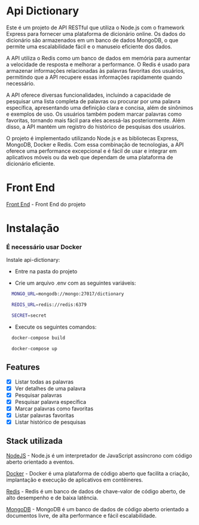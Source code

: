 # Api Dictionary

Este é um projeto de API RESTful que utiliza o Node.js com o framework Express para fornecer uma plataforma de dicionário online. Os dados do dicionário são armazenados em um banco de dados MongoDB, o que permite uma escalabilidade fácil e o manuseio eficiente dos dados.

A API utiliza o Redis como um banco de dados em memória para aumentar a velocidade de resposta e melhorar a performance. O Redis é usado para armazenar informações relacionadas às palavras favoritas dos usuários, permitindo que a API recupere essas informações rapidamente quando necessário.

A API oferece diversas funcionalidades, incluindo a capacidade de pesquisar uma lista completa de palavras ou procurar por uma palavra específica, apresentando uma definição clara e concisa, além de sinônimos e exemplos de uso. Os usuários também podem marcar palavras como favoritas, tornando mais fácil para eles acessá-las posteriormente. Além disso, a API mantém um registro do histórico de pesquisas dos usuários.

O projeto é implementado utilizando Node.js e as bibliotecas Express, MongoDB, Docker e Redis. Com essa combinação de tecnologias, a API oferece uma performance excepcional e é fácil de usar e integrar em aplicativos móveis ou da web que dependam de uma plataforma de dicionário eficiente.

# Front End

[Front End](https://github.com/antonioluciofb/dictionary) - Front End do projeto

# Instalação

### É necessário usar Docker

Instale api-dictionary:

- Entre na pasta do projeto

- Crie um arquivo .env com as seguintes variáveis:

```bash
  MONGO_URL=mongodb://mongo:27017/dictionary
```

```bash
  REDIS_URL=redis://redis:6379
```

```bash
  SECRET=secret
```

- Execute os seguintes comandos:

```bash
  docker-compose build
```

```bash
  docker-compose up
```

## Features

- [x] Listar todas as palavras
- [x] Ver detalhes de uma palavra
- [x] Pesquisar palavras
- [x] Pesquisar palavra específica
- [x] Marcar palavras como favoritas
- [x] Listar palavras favoritas
- [x] Listar histórico de pesquisas

## Stack utilizada

[NodeJS](https://nodejs.org/en/) - Node.js é um interpretador de JavaScript assíncrono com código aberto orientado a eventos.

[Docker](https://www.docker.com/) - Docker é uma plataforma de código aberto que facilita a criação, implantação e execução de aplicativos em contêineres.

[Redis](https://redis.io/) - Redis é um banco de dados de chave-valor de código aberto, de alto desempenho e de baixa latência.

[MongoDB](https://www.mongodb.com/) - MongoDB é um banco de dados de código aberto orientado a documentos livre, de alta performance e fácil escalabilidade.